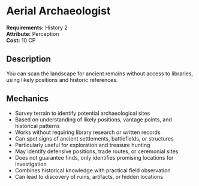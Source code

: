 # Aerial Archaeologist

**Requirements:** History 2  
**Attribute:** Perception  
**Cost:** 10 CP  

## Description
You can scan the landscape for ancient remains without access to libraries, using likely positions and historic references.

## Mechanics
- Survey terrain to identify potential archaeological sites
- Based on understanding of likely positions, vantage points, and historical patterns
- Works without requiring library research or written records
- Can spot signs of ancient settlements, battlefields, or structures
- Particularly useful for exploration and treasure hunting
- May identify defensive positions, trade routes, or ceremonial sites
- Does not guarantee finds, only identifies promising locations for investigation
- Combines historical knowledge with practical field observation
- Can lead to discovery of ruins, artifacts, or hidden locations